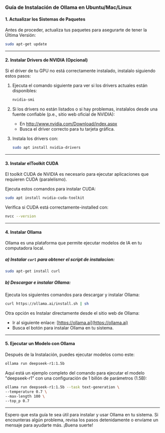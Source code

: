 ### **Guía de Instalación de Ollama en Ubuntu/Mac/Linux**

#### **1. Actualizar los Sistemas de Paquetes**
Antes de proceder, actualiza tus paquetes para asegurarte de tener la Última Versión:

```bash
sudo apt-get update
```

---

#### **2. Instalar Drivers de NVIDIA (Opcional)**
Si el driver de tu GPU no está correctamente instalado, instalalo siguiendo estos pasos:

1. Ejecuta el comando siguiente para ver si los drivers actuales están disponibles:
   ```bash
   nvidia-smi
   ```
2. Si los drivers no están listados o si hay problemas, instalalos desde una fuente confiable (p.e., sitio web 
oficial de NVIDIA):
   - En http://www.nvidia.com/Download/index.aspx
   - Busca el driver correcto para tu tarjeta gráfica.
   
3. Instala los drivers con:
   ```bash
   sudo apt install nvidia-drivers
   ```

---

#### **3. Instalar elToolkit CUDA**
El toolkit CUDA de NVIDIA es necesario para ejecutar aplicaciones que requieren CUDA (paralelismo).

Ejecuta estos comandos para instalar CUDA:

```bash
sudo apt install nvidia-cuda-toolkit
```

Verifica si CUDA está correctamente-installed con:

```bash
nvcc --version
```

---

#### **4. Instalar Ollama**
Ollama es una plataforma que permite ejecutar modelos de IA en tu computadora local.

##### **a) Instalar `curl` para obtener el script de instalacion:**
```bash
sudo apt-get install curl
```

##### **b) Descargar e instalar Ollama:**
Ejecuta los siguientes comandos para descargar y instalar Ollama:

```bash
curl https://ollama.ai/install.sh | sh
```

Otra opción es Instalar directamente desde el sitio web de Ollama:
- Ir al siguiente enlace: [https://ollama.ai](https://ollama.ai)
- Busca el botón para instalar Ollama en tu sistema.

---

#### **5. Ejecutar un Modelo con Ollama**
Después de la Instalación, puedes ejecutar modelos como este:

```bash
ollama run deepseek-r1:1.5b
```

Aquí está un ejemplo completo del comando para ejecutar el modelo "deepseek-r1" con una configuración de 1 
billón de parámetros (1.5B):

```bash
ollama run deepseek-r1:1.5b --task text-generation \
--temperature 0.7 \
--max-length 100 \
--top_p 0.7
```

---

Espero que esta guía te sea útil para instalar y usar Ollama en tu sistema. Si encounteras algún problema, 
revisa los pasos detenidamente o envíame un mensaje para ayudarte más. ¡Buena suerte!

